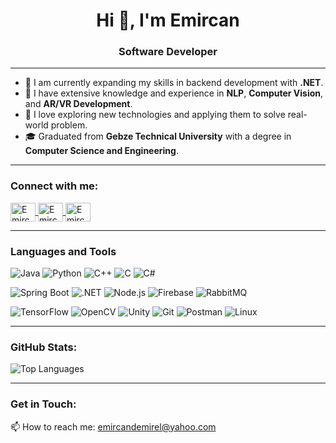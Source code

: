 <h1 align="center">Hi 👋, I'm Emircan</h1>
<h3 align="center">Software Developer</h3>

---

- 🌱 I am currently expanding my skills in backend development with **.NET**.
- 🧠 I have extensive knowledge and experience in **NLP**, **Computer Vision**, and **AR/VR Development**.
- 🚀 I love exploring new technologies and applying them to solve real-world problem.
- 🎓 Graduated from **Gebze Technical University** with a degree in **Computer Science and Engineering**.

---

<h3 align="left">Connect with me:</h3>
<p align="left">
  <a href="https://linkedin.com/in/emircan-d-3301aa13a" target="blank">
    <img align="center" src="https://raw.githubusercontent.com/rahuldkjain/github-profile-readme-generator/master/src/images/icons/Social/linked-in-alt.svg" alt="Emircan Demirel on LinkedIn" height="30" width="40" />
  </a>
  <a href="https://stackoverflow.com/users/14615448" target="blank">
    <img align="center" src="https://raw.githubusercontent.com/rahuldkjain/github-profile-readme-generator/master/src/images/icons/Social/stack-overflow.svg" alt="Emircan on Stack Overflow" height="30" width="40" />
  </a>
  <a href="https://www.leetcode.com/emircanid" target="blank">
    <img align="center" src="https://raw.githubusercontent.com/rahuldkjain/github-profile-readme-generator/master/src/images/icons/Social/leet-code.svg" alt="Emircan on LeetCode" height="30" width="40" />
  </a>
</p>

---
### Languages and Tools

![Java](https://img.shields.io/badge/Java-ED8B00?style=for-the-badge&logo=java&logoColor=white)
![Python](https://img.shields.io/badge/Python-3776AB?style=for-the-badge&logo=python&logoColor=white)
![C++](https://img.shields.io/badge/C++-00599C?style=for-the-badge&logo=cplusplus&logoColor=white)
![C](https://img.shields.io/badge/C-00599C?style=for-the-badge&logo=c&logoColor=white)
![C#](https://img.shields.io/badge/C%23-239120?style=for-the-badge&logo=csharp&logoColor=white)

![Spring Boot](https://img.shields.io/badge/Spring%20Boot-6DB33F?style=for-the-badge&logo=springboot&logoColor=white)
![.NET](https://img.shields.io/badge/.NET-512BD4?style=for-the-badge&logo=dotnet&logoColor=white)
![Node.js](https://img.shields.io/badge/Node.js-339933?style=for-the-badge&logo=nodedotjs&logoColor=white)
![Firebase](https://img.shields.io/badge/Firebase-FFCA28?style=for-the-badge&logo=firebase&logoColor=black)
![RabbitMQ](https://img.shields.io/badge/RabbitMQ-FF6600?style=for-the-badge&logo=rabbitmq&logoColor=white)

![TensorFlow](https://img.shields.io/badge/TensorFlow-FF6F00?style=for-the-badge&logo=tensorflow&logoColor=white)
![OpenCV](https://img.shields.io/badge/OpenCV-5C3EE8?style=for-the-badge&logo=opencv&logoColor=white)
![Unity](https://img.shields.io/badge/Unity-000000?style=for-the-badge&logo=unity&logoColor=white)
![Git](https://img.shields.io/badge/Git-F05032?style=for-the-badge&logo=git&logoColor=white)
![Postman](https://img.shields.io/badge/Postman-FF6C37?style=for-the-badge&logo=postman&logoColor=white)
![Linux](https://img.shields.io/badge/Linux-FCC624?style=for-the-badge&logo=linux&logoColor=black)

---

<h3 align="left">GitHub Stats:</h3>
<p><img align="center" src="https://github-readme-stats.vercel.app/api/top-langs?username=emircand&theme=vue-dark&show_icons=true&locale=en&layout=compact" alt="Top Languages" /></p>

---

<h3 align="left">Get in Touch:</h3>
<p align="left">
  📫 How to reach me: <a href="mailto:emircandemirel@yahoo.com">emircandemirel@yahoo.com</a>
</p>
